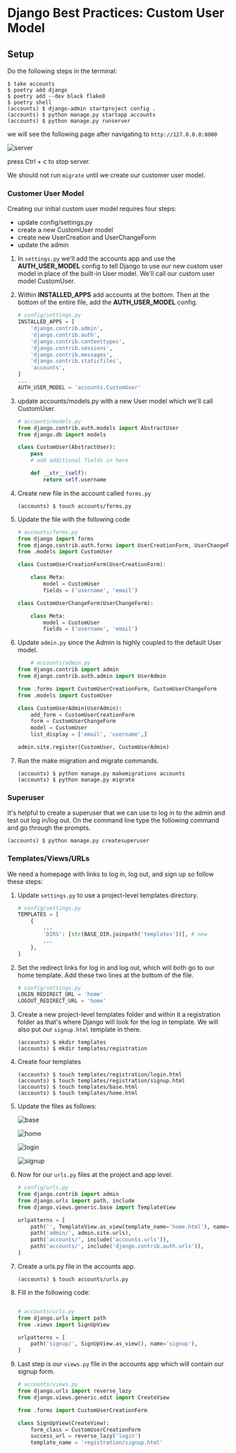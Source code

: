 # Django Best Practices: Custom User Model

## Setup

Do the following steps in the terminal:

```shell
$ take accounts
$ poetry add django
$ poetry add --dev black flake8
$ poetry shell
(accounts) $ django-admin startproject config .
(accounts) $ python manage.py startapp accounts
(accounts) $ python manage.py runserver
```

we will see the following page after navigating to `http://127.0.0.0:8000`

![server](https://learndjango.com/static/images/django31_welcome.png)

press Ctrl + c to stop server.

We should not run `migrate` until we create our customer user model.

### Customer User Model

Creating our initial custom user model requires four steps:

* update config/settings.py
* create a new CustomUser model
* create new UserCreation and UserChangeForm
* update the admin

1. In `settings.py` we'll add the accounts app and use the **AUTH_USER_MODEL** config to tell Django to use our new custom user model in place of the built-in User model. We'll call our custom user model CustomUser.

2. Within **INSTALLED_APPS** add accounts at the bottom. Then at the bottom of the entire file, add the **AUTH_USER_MODEL** config.

    ```python
    # config/settings.py
    INSTALLED_APPS = [
        'django.contrib.admin',
        'django.contrib.auth',
        'django.contrib.contenttypes',
        'django.contrib.sessions',
        'django.contrib.messages',
        'django.contrib.staticfiles',
        'accounts',
    ]
    ...
    AUTH_USER_MODEL = 'accounts.CustomUser'
    ```

3. update accounts/models.py with a new User model which we'll call CustomUser.

    ```python
    # accounts/models.py
    from django.contrib.auth.models import AbstractUser
    from django.db import models

    class CustomUser(AbstractUser):
        pass
        # add additional fields in here

        def __str__(self):
            return self.username
    ```

4. Create new file in the account called `forms.py`

    `(accounts) $ touch accounts/forms.py`

5. Update the file with the following code

    ```python
    # accounts/forms.py
    from django import forms
    from django.contrib.auth.forms import UserCreationForm, UserChangeForm
    from .models import CustomUser

    class CustomUserCreationForm(UserCreationForm):

        class Meta:
            model = CustomUser
            fields = ('username', 'email')

    class CustomUserChangeForm(UserChangeForm):

        class Meta:
            model = CustomUser
            fields = ('username', 'email')

    ```

6. Update `admin.py` since the Admin is highly coupled to the default User model.

    ```python
        # accounts/admin.py
    from django.contrib import admin
    from django.contrib.auth.admin import UserAdmin

    from .forms import CustomUserCreationForm, CustomUserChangeForm
    from .models import CustomUser

    class CustomUserAdmin(UserAdmin):
        add_form = CustomUserCreationForm
        form = CustomUserChangeForm
        model = CustomUser
        list_display = ['email', 'username',]

    admin.site.register(CustomUser, CustomUserAdmin)
    ```

7. Run the make migration and migrate commands.
  
    ```shell
    (accounts) $ python manage.py makemigrations accounts
    (accounts) $ python manage.py migrate
    ```

### Superuser

It's helpful to create a superuser that we can use to log in to the admin and test out log in/log out. On the command line type the following command and go through the prompts.

`(accounts) $ python manage.py createsuperuser`

### Templates/Views/URLs

We need a homepage with links to log in, log out, and sign up so follow these steps:

1. Update `settings.py` to use a project-level templates directory.

    ```python
    # config/settings.py
    TEMPLATES = [
        {
            ...
            'DIRS': [str(BASE_DIR.joinpath('templates'))], # new
            ...
        },
    ]
    ```

2. Set the redirect links for log in and log out, which will both go to our home template. Add these two lines at the bottom of the file.

    ```python
    # config/settings.py
    LOGIN_REDIRECT_URL = 'home'
    LOGOUT_REDIRECT_URL = 'home'
    ```

3. Create a new project-level templates folder and within it a registration folder as that's where Django will look for the log in template. We will also put our `signup.html` template in there.

    ```shell
    (accounts) $ mkdir templates
    (accounts) $ mkdir templates/registration
    ```

4. Create four templates

    ```shell
    (accounts) $ touch templates/registration/login.html
    (accounts) $ touch templates/registration/signup.html
    (accounts) $ touch templates/base.html
    (accounts) $ touch templates/home.html
    ```

5. Update the files as follows:

    ![base](https://i.ibb.co/n7yzg5z/base.png)

    ![home](https://i.ibb.co/wcxcF0H/home.png)

    ![login](https://i.ibb.co/YysJf8c/login.png)

    ![signup](https://i.ibb.co/6ZL1psz/signup.png)

6. Now for our `urls.py` files at the project and app level.

    ```python
    # config/urls.py
    from django.contrib import admin
    from django.urls import path, include
    from django.views.generic.base import TemplateView

    urlpatterns = [
        path('', TemplateView.as_view(template_name='home.html'), name='home'),
        path('admin/', admin.site.urls),
        path('accounts/', include('accounts.urls')),
        path('accounts/', include('django.contrib.auth.urls')),
    ]
    ```

7. Create a urls.py file in the accounts app.

    `(accounts) $ touch accounts/urls.py`

8. Fill in the following code:

    ```python

    # accounts/urls.py
    from django.urls import path
    from .views import SignUpView

    urlpatterns = [
        path('signup/', SignUpView.as_view(), name='signup'),
    ]
    ```

9. Last step is our `views.py` file in the accounts app which will contain our signup form.

    ```python
    # accounts/views.py
    from django.urls import reverse_lazy
    from django.views.generic.edit import CreateView

    from .forms import CustomUserCreationForm

    class SignUpView(CreateView):
        form_class = CustomUserCreationForm
        success_url = reverse_lazy('login')
        template_name = 'registration/signup.html'
    ```
